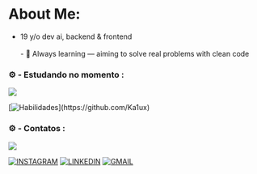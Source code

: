 # About Me:
- 19 y/o dev ai, backend & frontend  <br> <br>- 🚀 Always learning — aiming to solve real problems with clean code<br>



### ⚙️ - Estudando no momento :
<img src="https://user-images.githubusercontent.com/73097560/115834477-dbab4500-a447-11eb-908a-139a6edaec5c.gif">

[![Habilidades](https://skillicons.dev/icons?i=js,git,github,)](https://github.com/Ka1ux)

<!--Area de Contato-->
### ⚙️ - Contatos :
<img src="https://user-images.githubusercontent.com/73097560/115834477-dbab4500-a447-11eb-908a-139a6edaec5c.gif">

[![INSTAGRAM](https://skillicons.dev/icons?i=instagram)]()
[![LINKEDIN](https://go-skill-icons.vercel.app/api/icons?i=linkedin)]()
[![GMAIL](https://skillicons.dev/icons?i=gmail)]()

